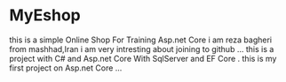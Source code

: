 # MyEshop
this is a simple Online Shop For Training Asp.net Core
i am reza bagheri from mashhad,Iran
i am very intresting about joining to github ...
this is a project with C# and Asp.net Core With SqlServer and EF Core .
this is my first project on Asp.net Core ...

